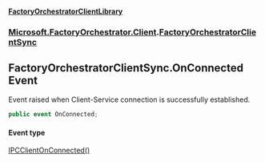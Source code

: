 #### [FactoryOrchestratorClientLibrary](./FactoryOrchestratorClientLibrary.md 'FactoryOrchestratorClientLibrary')
### [Microsoft.FactoryOrchestrator.Client](./Microsoft-FactoryOrchestrator-Client.md 'Microsoft.FactoryOrchestrator.Client').[FactoryOrchestratorClientSync](./Microsoft-FactoryOrchestrator-Client-FactoryOrchestratorClientSync.md 'Microsoft.FactoryOrchestrator.Client.FactoryOrchestratorClientSync')
## FactoryOrchestratorClientSync.OnConnected Event
Event raised when Client-Service connection is successfully established.  
```csharp
public event OnConnected;
```
#### Event type
[IPCClientOnConnected()](./Microsoft-FactoryOrchestrator-Client-IPCClientOnConnected().md 'Microsoft.FactoryOrchestrator.Client.IPCClientOnConnected()')
